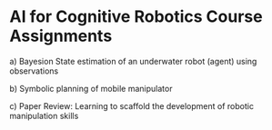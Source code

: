 
# AI for Cognitive Robotics Course Assignments

a) Bayesion State estimation of an underwater robot (agent) using observations

b) Symbolic planning of mobile manipulator

c) Paper Review: Learning to scaffold the development of robotic manipulation skills
